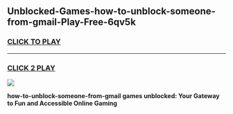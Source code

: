 
## Unblocked-Games-how-to-unblock-someone-from-gmail-Play-Free-6qv5k
<h3>
<a href="https://premium76.site?title=how-to-unblock-someone-from-gmail&ref=18A1">CLICK TO PLAY</a></h3>
<hr>

<h3>
<a href="https://premium76.site?title=how-to-unblock-someone-from-gmail&ref=18A1">CLICK 2 PLAY</a>
  
</h3>

<a href="https://premium76.site?title=how-to-unblock-someone-from-gmail&ref=18A1"><img src="https://clearcache.store/games.png"></a>


**how-to-unblock-someone-from-gmail games unblocked: Your Gateway to Fun and Accessible Online Gaming**
